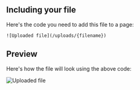 ## Including your file

Here's the code you need to add this file to a page:

    ![Uploaded file](/uploads/{filename})

## Preview

Here's how the file will look using the above code:

![Uploaded file](uploads/{filename})

